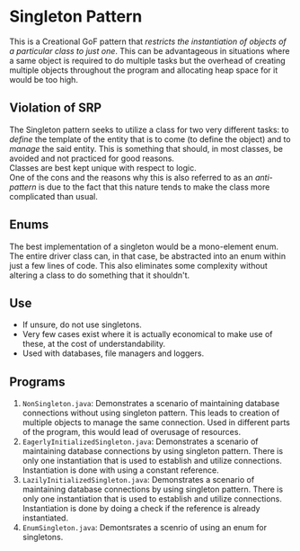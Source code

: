 # Singleton Pattern

This is a Creational GoF pattern that *restricts the instantiation of objects of a particular class to just one*. This can be advantageous in situations where a same object is required to do multiple tasks but the overhead of creating multiple objects throughout the program and allocating heap space for it would be too high.


## Violation of SRP

The Singleton pattern seeks to utilize a class for two very different tasks: to *define* the template of the entity that is to come (to define the object) and to *manage* the said entity. This is something that should, in most classes, be avoided and not practiced for good reasons.<br />
Classes are best kept unique with respect to logic.<br />
One of the cons and the reasons why this is also referred to as an *anti-pattern* is due to the fact that this nature tends to make the class more complicated than usual.


## Enums

The best implementation of a singleton would be a mono-element enum. The entire driver class can, in that case, be abstracted into an enum within just a few lines of code. This also eliminates some complexity without altering a class to do something that it shouldn't.


## Use

- If unsure, do not use singletons.
- Very few cases exist where it is actually economical to make use of these, at the cost of understandability.
- Used with databases, file managers and loggers.


## Programs

1. `NonSingleton.java`: Demonstrates a scenario of maintaining database connections without using singleton pattern. This leads to creation of multiple objects to manage the same connection. Used in different parts of the program, this would lead of overusage of resources.
1. `EagerlyInitializedSingleton.java`: Demonstrates a scenario of maintaining database connections by using singleton pattern. There is only one instantiation that is used to establish and utilize connections. Instantiation is done with using a constant reference.
1. `LazilyInitializedSingleton.java`: Demonstrates a scenario of maintaining database connections by using singleton pattern. There is only one instantiation that is used to establish and utilize connections. Instantiation is done by doing a check if the reference is already instantiated.
1. `EnumSingleton.java`: Demontsrates a scenrio of using an enum for singletons.